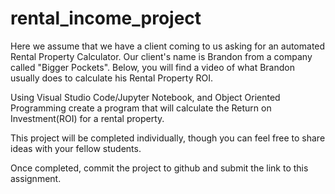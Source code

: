 # rental_income_project

Here we assume that we have a client coming to us asking for an automated Rental Property Calculator. Our client's name is Brandon from a company called "Bigger Pockets". Below, you will find a video of what Brandon usually does to calculate his Rental Property ROI.

Using Visual Studio Code/Jupyter Notebook, and Object Oriented Programming create a program that will calculate the Return on Investment(ROI) for a rental property.

This project will be completed individually, though you can feel free to share ideas with your fellow students.

Once completed, commit the project to github and submit the link to this assignment.
